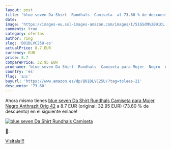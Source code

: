 ```yaml
---
layout: post
title: 'blue seven Da Shirt  Rundhals  Camiseta  al 73.60 % de descuento'
date: 
image: 'https://images-eu.ssl-images-amazon.com/images/I/51GSdN%2B9iOL._SL200_.jpg'
comments: true
category: ofertas
author: ring
slug: 'B01DLVC25U-es'
actualPrice: 8.7 EUR
currency: EUR
price: 8.7
comparePrice: 32.95 EUR
prodname: 'blue seven Da Shirt  Rundhals  Camiseta para Mujer  Negro  Anthrazit Orig  42'
country: 'es'
flag: '🇪🇸'
buyurl: 'https://www.amazon.es/dp/B01DLVC25U/?tag=tolees-21'
descuento: '73.60'
---
```


Ahora mismo tienes [blue seven Da Shirt  Rundhals  Camiseta para Mujer  Negro  Anthrazit Orig  42](https://www.amazon.es/dp/B01DLVC25U/?tag=tolees-21) a 8.7 EUR (original: 32.95 EUR) (73.60 %  de descuento) en el siguiente enlace!

[![blue seven Da Shirt  Rundhals  Camiseta ](https://images-eu.ssl-images-amazon.com/images/I/51GSdN%2B9iOL._SL200_.jpg)](https://www.amazon.es/dp/B01DLVC25U/?tag=tolees-21)

🔎:


[Visítala!!!](https://www.amazon.es/dp/B01DLVC25U/?tag=tolees-21)

